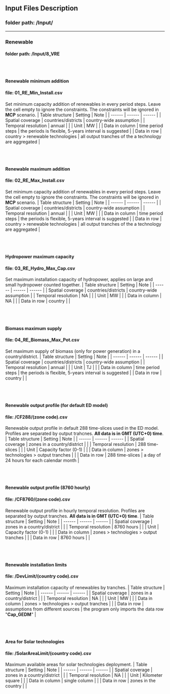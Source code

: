 

## Input Files Description

### folder path: /Input/
---

### Renewable
#### folder path: /Input/8_VRE

###### &nbsp;
#### Renewable minimum addition
#### file: 01_RE_Min_Install.csv
Set minimum capacity addition of renewables in every period steps. Leave the cell empty to ignore the constraints. The constraints will be ignored in **MCP** scenario.
| Table structure | Setting | Note |
| ------ | ------ | ------ |
| Spatial coverage | countries/districts | country-wide assumption |
| Temporal resolution | annual |  |
| Unit | MW |  |
| Data in column | time period steps | the periods is flexible, 5-years interval is suggested |
| Data in row | country > renewable technologies | all output tranches of the a technology are aggregated |

###### &nbsp;
#### Renewable maximum addition
#### file: 02_RE_Max_Install.csv
Set minimum capacity addition of renewables in every period steps. Leave the cell empty to ignore the constraints. The constraints will be ignored in **MCP** scenario.
| Table structure | Setting | Note |
| ------ | ------ | ------ |
| Spatial coverage | countries/districts | country-wide assumption |
| Temporal resolution | annual |  |
| Unit | MW |  |
| Data in column | time period steps | the periods is flexible, 5-years interval is suggested |
| Data in row | country > renewable technologies | all output tranches of the a technology are aggregated |

###### &nbsp;
#### Hydropower maximum capacity
#### file: 03_RE_Hydro_Max_Cap.csv
Set maximum installation capacity of hydropower, applies on large and small hydropower counted together. 
| Table structure | Setting | Note |
| ------ | ------ | ------ |
| Spatial coverage | countries/districts | country-wide assumption |
| Temporal resolution | NA |  |
| Unit | MW |  |
| Data in column | NA |  |
| Data in row | country |  |

###### &nbsp;
#### Biomass maximum supply
#### file: 04_RE_Biomass_Max_Pot.csv
Set maximum supply of biomass (only for power generation) in a country/district.
| Table structure | Setting | Note |
| ------ | ------ | ------ |
| Spatial coverage | countries/districts | country-wide assumption |
| Temporal resolution | annual |  |
| Unit | TJ |  |
| Data in column | time period steps | the periods is flexible, 5-years interval is suggested |
| Data in row | country |  |

###### &nbsp;
#### Renewable output profile (for default ED model)
#### file: /CF288/(zone code).csv
Renewable output profile in default 288 time-slices used in the ED model. Profiles are separated by output trahcnes. **All data is in GMT (UTC+0) time**.
| Table structure | Setting | Note |
| ------ | ------ | ------ |
| Spatial coverage | zones in a country/district |  |
| Temporal resolution | 288 time-slices |  |
| Unit | Capacity factor (0-1) |  |
| Data in column | zones > technologies > output tranches |  |
| Data in row | 288 time-slices | a day of 24 hours for each calendar month |

###### &nbsp;
#### Renewable output profile (8760 hourly)
#### file: /CF8760/(zone code).csv
Renewable output profile in hourly temporal resolution. Profiles are separated by output tranches. **All data is in GMT (UTC+0) time**.
| Table structure | Setting | Note |
| ------ | ------ | ------ |
| Spatial coverage | zones in a country/district |  |
| Temporal resolution | 8760 hours |  |
| Unit | Capacity factor (0-1) |  |
| Data in column | zones > technologies > output tranches |  |
| Data in row | 8760 hours |  |

###### &nbsp;
#### Renewable installation limits
#### file: /DevLimit/(country code).csv
Maximum installation capacity of renewables by tranches.
| Table structure | Setting | Note |
| ------ | ------ | ------ |
| Spatial coverage | zones in a country/district |  |
| Temporal resolution | NA |  |
| Unit | MW |  |
| Data in column | zones > technologies > output tranches |  |
| Data in row | assumptions from different sources | the program only imports the data row "**Cap_GEDM**" |

###### &nbsp;
#### Area for Solar technologies
#### file: /SolarAreaLimit/(country code).csv
Maximum available areas for solar technologies deployment.
| Table structure | Setting | Note |
| ------ | ------ | ------ |
| Spatial coverage | zones in a country/district |  |
| Temporal resolution | NA |  |
| Unit | Kilometer square |  |
| Data in column | single column |  |
| Data in row | zones in the country |  |



